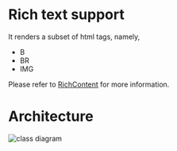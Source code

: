 Rich text support 
==================

It renders a subset of html tags, namely,

- B
- BR
- IMG

Please refer to [RichContent](vsrc/RichContent.vala) for more information.

Architecture
============

![class diagram](../../docs/diagrams/roopkotha_gui_richml.svg)
